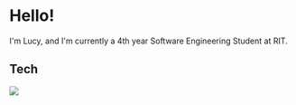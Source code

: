 <h1>Hello!</h1>

<p>I'm Lucy, and I'm currently a 4th year Software Engineering Student at RIT. </p>

<h2>Tech</h2>
<p>
  <a href="https://skillicons.dev">
    <img src="https://skillicons.dev/icons?i=java,py,js,html,css,php,c,cpp,swift,vscode,git,github,gitlab,docker,postgres,figma,powershell,windows"/>
  </a>
</p>
